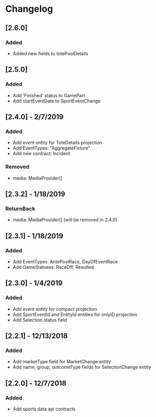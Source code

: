 # Changelog
## [2.6.0]
### Added
- Added new fields to totePoolDetails
## [2.5.0]
### Added
- Add 'Finished' status to GamePart
- Add startEventDate to SportEventChange
## [2.4.0] - 2/7/2019
### Added
- Add event entity for ToteDetails projection
- Add EventTypes: "AggregateFixture"
- Add new contract: Incident
### Removed
-  media: MediaProvider[]
## [2.3.2] - 1/18/2019
### ReturnBack
-  media: MediaProvider[] (will be removed in 2.4.0)
## [2.3.1] - 1/18/2019
### Added
- Add EventTypes: AntePostRace, DayOfEventRace
- Add GameStatuses: RaceOff, Resulted
## [2.3.0] - 1/4/2019
### Added
- Add event entity for compact projection
- Add SportEventId and EntityId entities for onlyID projection
- Add Selection.status field
## [2.2.1] - 12/13/2018
### Added
- Add marketType field for MarketChange entity
- Add name, group, outcomeType fields for SelectionChange entity
## [2.2.0] - 12/7/2018
### Added
- Add sports data api contracts